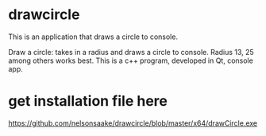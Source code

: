 # drawcircle

This is an application that draws a circle to console.

Draw a circle: takes in a radius and draws a circle to console. Radius 13, 25 among others works best.
This is a c++ program, developed in Qt, console app.

# get installation file here

https://github.com/nelsonsaake/drawcircle/blob/master/x64/drawCircle.exe
